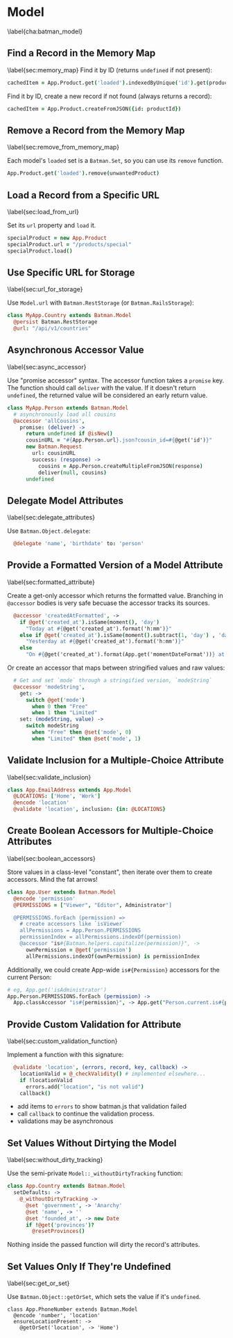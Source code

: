 # Model
\label{cha:batman_model}

## Find a Record in the Memory Map
\label{sec:memory_map}
Find it by ID (returns `undefined` if not present):

```coffeescript
cachedItem = App.Product.get('loaded').indexedByUnique('id').get(productId)
```

Find it by ID, create a new record if not found (always returns a record):

```coffeescript
cachedItem = App.Product.createFromJSON({id: productId})
```

## Remove a Record from the Memory Map
\label{sec:remove_from_memory_map}

Each model's `loaded` set is a `Batman.Set`, so you can use its `remove` function.

```coffeescript
App.Product.get('loaded').remove(unwantedProduct)
```

## Load a Record from a Specific URL
\label{sec:load_from_url}

Set its `url` property and `load` it.

```coffeescript
specialProduct = new App.Product
specialProduct.url = "/products/special"
specialProduct.load()
```

## Use Specific URL for Storage
\label{sec:url_for_storage}

Use `Model.url` with `Batman.RestStorage` (or `Batman.RailsStorage`):

```coffeescript
class MyApp.Country extends Batman.Model
  @persist Batman.RestStorage
  @url: "/api/v1/countries"
```

## Asynchronous Accessor Value
\label{sec:async_accessor}

Use "promise accessor" syntax. The accessor function takes a `promise` key. The function should call `deliver` with the value. If it doesn't return `undefined`, the returned value will be considered an early return value.

```coffeescript
class MyApp.Person extends Batman.Model
  # asynchronously load all cousins
  @accessor 'allCousins',
    promise: (deliver) ->
      return undefined if @isNew()
      cousinURL = "#{App.Person.url}.json?cousin_id=#{@get('id')}"
      new Batman.Request
        url: cousinURL
        success: (response) ->
          cousins = App.Person.createMultipleFromJSON(response)
          deliver(null, cousins)
      undefined
```

## Delegate Model Attributes
\label{sec:delegate_attributes}

Use `Batman.Object.delegate`:

```coffeescript
  @delegate 'name', 'birthdate' to: 'person'
```

## Provide a Formatted Version of a Model Attribute
\label{sec:formatted_attribute}

Create a get-only accessor which returns the formatted value. Branching in `@accessor` bodies is very safe becuase the accessor tracks its sources.

```coffeescript
  @accessor 'createdAtFormatted', ->
    if @get('created_at').isSame(moment(), 'day')
      "Today at #{@get('created_at').format('h:mm')}"
    else if @get('created_at').isSame(moment().subtract(1, 'day') , 'day')
      "Yesterday at #{@get('created_at').format('h:mm')}"
    else
      "On #{@get('created_at').format(App.get('momentDateFormat'))} at #{@get('created_at').format('h:mm')}"
```

Or create an accessor that maps between stringified values and raw values:

```coffeescript
  # Get and set `mode` through a stringified version, `modeString`
  @accessor 'modeString',
    get: ->
      switch @get('mode')
        when 0 then "Free"
        when 1 then "Limited"
    set: (modeString, value) ->
      switch modeString
        when "Free" then @set('mode', 0)
        when "Limited" then @set('mode', 1)
```

## Validate Inclusion for a Multiple-Choice Attribute
\label{sec:validate_inclusion}

```coffeescript
class App.EmailAddress extends App.Model
  @LOCATIONS: ['Home', 'Work']
  @encode 'location'
  @validate 'location', inclusion: {in: @LOCATIONS}
```

## Create Boolean Accessors for Multiple-Choice Attributes
\label{sec:boolean_accessors}

Store values in a class-level "constant", then iterate over them to create accessors. Mind the fat arrows!

```coffeescript
class App.User extends Batman.Model
  @encode 'permission'
  @PERMISSIONS = ["Viewer", "Editor", Administrator"]

  @PERMISSIONS.forEach (permission) =>
    # create accessors like `isViewer`
    allPermissions = App.Person.PERMISSIONS
    permissionIndex = allPermissions.indexOf(permission)
    @accessor "is#{Batman.helpers.capitalize(permission)}", ->
      ownPermission = @get('permission')
      allPermissions.indexOf(ownPermission) is permissionIndex
```

Additionally, we could create App-wide `is#{Permission}` accessors for the current Person:

```coffeescript
# eg, App.get('isAdministrator')
App.Person.PERMISSIONS.forEach (permission) ->
  App.classAccessor "is#{permission}", -> App.get("Person.current.is#{permission}")
```

## Provide Custom Validation for Attribute
\label{sec:custom_validation_function}

Implement a function with this signature:

```coffeescript
  @validate 'location', (errors, record, key, callback) ->
    locationValid = @_checkValidity() # implemented elsewhere...
    if !locationValid
      errors.add("location", "is not valid")
    callback()
```

- add items to `errors` to show batman.js that validation failed
- call `callback` to continue the validation process.
- validations may be asynchronous

## Set Values Without Dirtying the Model
\label{sec:without_dirty_tracking}

Use the semi-private `Model::_withoutDirtyTracking` function:

```coffeescript
class App.Country extends Batman.Model
  setDefaults: ->
    @_withoutDirtyTracking ->
      @set 'government', -> 'Anarchy'
      @set 'name', -> ''
      @set 'founded_at', -> new Date
      if !@get('provinces')?
        @resetProvinces()
```

Nothing inside the passed function will dirty the record's attributes.

## Set Values Only If They're Undefined
\label{sec:get_or_set}

Use `Batman.Object::getOrSet`, which sets the value if it's `undefined`.

```
class App.PhoneNumber extends Batman.Model
  @encode 'number', 'location'
  ensureLocationPresent: ->
    @getOrSet('location', -> 'Home')
```